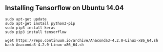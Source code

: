 ## Installing Tensorflow on Ubuntu 14.04
```
sudo apt-get update
sudo apt-get install python3-pip
sudo pip3 install keras
sudo pip3 install tensorflow
```
```
wget https://repo.continuum.io/archive/Anaconda3-4.2.0-Linux-x86_64.sh
bash Anaconda3-4.2.0-Linux-x86_64.sh
```
